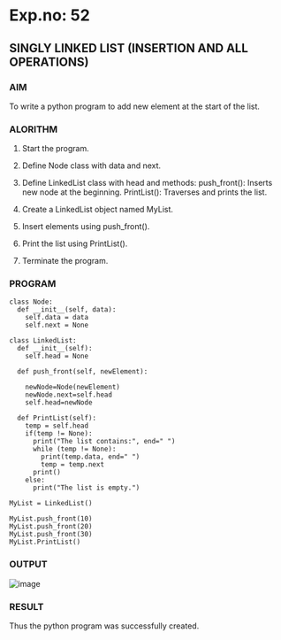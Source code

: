 # Exp.no: 52
## SINGLY LINKED LIST (INSERTION AND ALL OPERATIONS)

### AIM

To write a python program to add new element at the start of the list.

### ALORITHM 

1. Start the program.

2. Define Node class with data and next.

3. Define LinkedList class with head and methods:
   push_front(): Inserts new node at the beginning.
   PrintList(): Traverses and prints the list.

4. Create a LinkedList object named MyList.

5. Insert elements using push_front().

6. Print the list using PrintList().

7. Terminate the program.
   
### PROGRAM

```
class Node:
  def __init__(self, data):
    self.data = data
    self.next = None

class LinkedList:
  def __init__(self):
    self.head = None

  def push_front(self, newElement):
    
    newNode=Node(newElement)
    newNode.next=self.head
    self.head=newNode

  def PrintList(self):
    temp = self.head
    if(temp != None):
      print("The list contains:", end=" ")
      while (temp != None):
        print(temp.data, end=" ")
        temp = temp.next
      print()
    else:
      print("The list is empty.")

MyList = LinkedList()

MyList.push_front(10)
MyList.push_front(20)
MyList.push_front(30)
MyList.PrintList()
```

### OUTPUT

![image](https://github.com/user-attachments/assets/fa4f51bf-a226-4c44-8579-1fae56dca472)

### RESULT
Thus the python program was successfully created.
